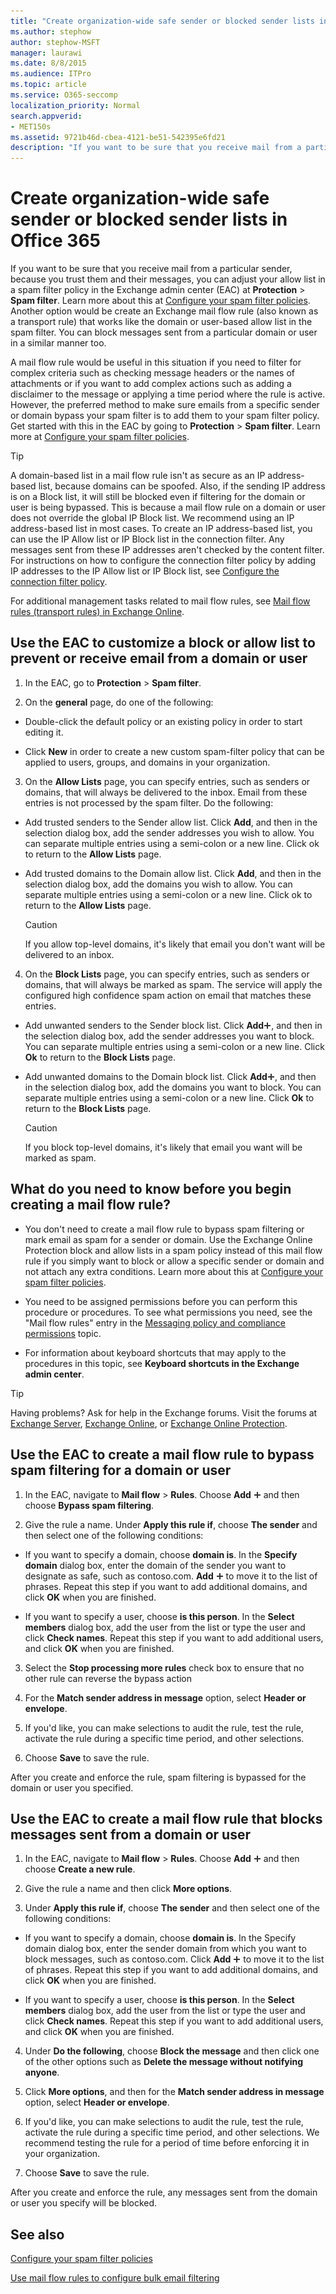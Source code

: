 ```yaml
---
title: "Create organization-wide safe sender or blocked sender lists in Office 365"
ms.author: stephow
author: stephow-MSFT
manager: laurawi
ms.date: 8/8/2015
ms.audience: ITPro
ms.topic: article
ms.service: O365-seccomp
localization_priority: Normal
search.appverid:
- MET150s
ms.assetid: 9721b46d-cbea-4121-be51-542395e6fd21
description: "If you want to be sure that you receive mail from a particular sender, because you trust them and their messages, you can adjust your allow list in a spam filter policy in the Exchange admin center."
---
```


# Create organization-wide safe sender or blocked sender lists in Office 365
  
If you want to be sure that you receive mail from a particular sender, because you trust them and their messages, you can adjust your allow list in a spam filter policy in the Exchange admin center (EAC) at **Protection** \> **Spam filter**. Learn more about this at [Configure your spam filter policies](configure-your-spam-filter-policies.md). Another option would be create an Exchange mail flow rule (also known as a transport rule) that works like the domain or user-based allow list in the spam filter. You can block messages sent from a particular domain or user in a similar manner too.
  
A mail flow rule would be useful in this situation if you need to filter for complex criteria such as checking message headers or the names of attachments or if you want to add complex actions such as adding a disclaimer to the message or applying a time period where the rule is active. However, the preferred method to make sure emails from a specific sender or domain bypass your spam filter is to add them to your spam filter policy. Get started with this in the EAC by going to **Protection** \> **Spam filter**. Learn more at [Configure your spam filter policies](configure-your-spam-filter-policies.md).
  
> [!TIP]
> A domain-based list in a mail flow rule isn't as secure as an IP address-based list, because domains can be spoofed. Also, if the sending IP address is on a Block list, it will still be blocked even if filtering for the domain or user is being bypassed. This is because a mail flow rule on a domain or user does not override the global IP Block list. We recommend using an IP address-based list in most cases. To create an IP address-based list, you can use the IP Allow list or IP Block list in the connection filter. Any messages sent from these IP addresses aren't checked by the content filter. For instructions on how to configure the connection filter policy by adding IP addresses to the IP Allow list or IP Block list, see [Configure the connection filter policy](configure-the-connection-filter-policy.md). 
  
For additional management tasks related to mail flow rules, see [Mail flow rules (transport rules) in Exchange Online](http://technet.microsoft.com/library/743bd525-0ca2-426d-b76c-b4a052bc8886.aspx).
  
## Use the EAC to customize a block or allow list to prevent or receive email from a domain or user

1. In the EAC, go to **Protection** \> **Spam filter**. 
    
2. On the **general** page, do one of the following: 
    
  - Double-click the default policy or an existing policy in order to start editing it.
    
  - Click **New** in order to create a new custom spam-filter policy that can be applied to users, groups, and domains in your organization. 
    
3. On the **Allow Lists** page, you can specify entries, such as senders or domains, that will always be delivered to the inbox. Email from these entries is not processed by the spam filter. Do the following: 
    
  - Add trusted senders to the Sender allow list. Click **Add**, and then in the selection dialog box, add the sender addresses you wish to allow. You can separate multiple entries using a semi-colon or a new line. Click ok to return to the **Allow Lists** page. 
    
  - Add trusted domains to the Domain allow list. Click **Add**, and then in the selection dialog box, add the domains you wish to allow. You can separate multiple entries using a semi-colon or a new line. Click ok to return to the **Allow Lists** page. 
    
    > [!CAUTION]
    > If you allow top-level domains, it's likely that email you don't want will be delivered to an inbox. 
  
4. On the **Block Lists** page, you can specify entries, such as senders or domains, that will always be marked as spam. The service will apply the configured high confidence spam action on email that matches these entries. 
    
  - Add unwanted senders to the Sender block list. Click **Add**![Add Icon](media/ITPro-EAC-AddIcon.gif), and then in the selection dialog box, add the sender addresses you want to block. You can separate multiple entries using a semi-colon or a new line. Click **Ok** to return to the **Block Lists** page. 
    
  - Add unwanted domains to the Domain block list. Click **Add**![Add Icon](media/ITPro-EAC-AddIcon.gif), and then in the selection dialog box, add the domains you want to block. You can separate multiple entries using a semi-colon or a new line. Click **Ok** to return to the **Block Lists** page. 
    
    > [!CAUTION]
    > If you block top-level domains, it's likely that email you want will be marked as spam. 
  
## What do you need to know before you begin creating a mail flow rule?
    
- You don't need to create a mail flow rule to bypass spam filtering or mark email as spam for a sender or domain. Use the Exchange Online Protection block and allow lists in a spam policy instead of this mail flow rule if you simply want to block or allow a specific sender or domain and not attach any extra conditions. Learn more about this at [Configure your spam filter policies](configure-your-spam-filter-policies.md).
    
- You need to be assigned permissions before you can perform this procedure or procedures. To see what permissions you need, see the "Mail flow rules" entry in the [Messaging policy and compliance permissions](http://technet.microsoft.com/library/ec4d3b9f-b85a-4cb9-95f5-6fc149c3899b.aspx) topic. 
    
- For information about keyboard shortcuts that may apply to the procedures in this topic, see **Keyboard shortcuts in the Exchange admin center**.
    
> [!TIP]
> Having problems? Ask for help in the Exchange forums. Visit the forums at [Exchange Server](https://go.microsoft.com/fwlink/p/?linkId=60612), [Exchange Online](https://go.microsoft.com/fwlink/p/?linkId=267542), or [Exchange Online Protection](https://go.microsoft.com/fwlink/p/?linkId=285351). 
  
## Use the EAC to create a mail flow rule to bypass spam filtering for a domain or user

1. In the EAC, navigate to **Mail flow** \> **Rules**. Choose **Add** ![Add Icon](media/ITPro-EAC-AddIcon.gif) and then choose **Bypass spam filtering**.
    
2. Give the rule a name. Under **Apply this rule if**, choose **The sender** and then select one of the following conditions: 
    
  - If you want to specify a domain, choose **domain is**. In the **Specify domain** dialog box, enter the domain of the sender you want to designate as safe, such as contoso.com. **Add** ![Add Icon](media/ITPro-EAC-AddIcon.gif) to move it to the list of phrases. Repeat this step if you want to add additional domains, and click **OK** when you are finished. 
    
  - If you want to specify a user, choose **is this person**. In the **Select members** dialog box, add the user from the list or type the user and click **Check names**. Repeat this step if you want to add additional users, and click **OK** when you are finished. 
    
3. Select the **Stop processing more rules** check box to ensure that no other rule can reverse the bypass action 
    
4. For the **Match sender address in message** option, select **Header or envelope**.
    
5. If you'd like, you can make selections to audit the rule, test the rule, activate the rule during a specific time period, and other selections.
    
6. Choose **Save** to save the rule. 
    
After you create and enforce the rule, spam filtering is bypassed for the domain or user you specified.
  
## Use the EAC to create a mail flow rule that blocks messages sent from a domain or user

1. In the EAC, navigate to **Mail flow** \> **Rules**. Choose **Add** ![Add Icon](media/ITPro-EAC-AddIcon.gif) and then choose **Create a new rule**.
    
2. Give the rule a name and then click **More options**. 
    
3. Under **Apply this rule if**, choose **The sender** and then select one of the following conditions: 
    
  - If you want to specify a domain, choose **domain is**. In the Specify domain dialog box, enter the sender domain from which you want to block messages, such as contoso.com. Click **Add** ![Add Icon](media/ITPro-EAC-AddIcon.gif) to move it to the list of phrases. Repeat this step if you want to add additional domains, and click **OK** when you are finished. 
    
  - If you want to specify a user, choose **is this person**. In the **Select members** dialog box, add the user from the list or type the user and click **Check names**. Repeat this step if you want to add additional users, and click **OK** when you are finished. 
    
4. Under **Do the following**, choose **Block the message** and then click one of the other options such as **Delete the message without notifying anyone**.
    
5. Click **More options**, and then for the **Match sender address in message** option, select **Header or envelope**.
    
6. If you'd like, you can make selections to audit the rule, test the rule, activate the rule during a specific time period, and other selections. We recommend testing the rule for a period of time before enforcing it in your organization.
    
7. Choose **Save** to save the rule. 
    
After you create and enforce the rule, any messages sent from the domain or user you specify will be blocked.
  
## See also

[Configure your spam filter policies](configure-your-spam-filter-policies.md)
  
[Use mail flow rules to configure bulk email filtering](use-transport-rules-to-configure-bulk-email-filtering.md)

